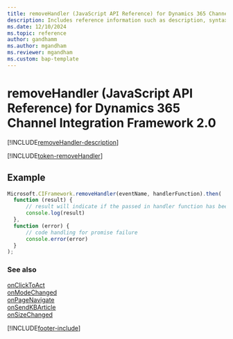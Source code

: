 ```yaml
---
title: removeHandler (JavaScript API Reference) for Dynamics 365 Channel Integration Framework 2.0 
description: Includes reference information such as description, syntax, and parameters for the removeHandler method in JavaScript API Reference for Dynamics 365 Channel Integration Framework 2.0.
ms.date: 12/10/2024
ms.topic: reference
author: gandhamm
ms.author: mgandham
ms.reviewer: mgandham
ms.custom: bap-template 
---
```


# removeHandler (JavaScript API Reference) for Dynamics 365 Channel Integration Framework 2.0

[!INCLUDE[removeHandler-description](../../../../v1/develop/reference/microsoft-ciframework/Includes/removeHandler-description.md)]

[!INCLUDE[token-removeHandler](../../../../shared/token-removeHandler.md)]

## Example

```Javascript
Microsoft.CIFramework.removeHandler(eventName, handlerFunction).then(
  function (result) {
      // result will indicate if the passed in handler function has been removed
      console.log(result)
  },
  function (error) {
      // code handling for promise failure
      console.error(error)
  }
);
```

### See also

[onClickToAct](../events/onclicktoact.md)  
[onModeChanged](../events/onmodechanged.md)  
[onPageNavigate](../events/onpagenavigate.md)  
[onSendKBArticle](../events/onsendkbarticle.md)  
[onSizeChanged](../events/onsizechanged.md)  

[!INCLUDE[footer-include](../../../../../includes/footer-banner.md)]
